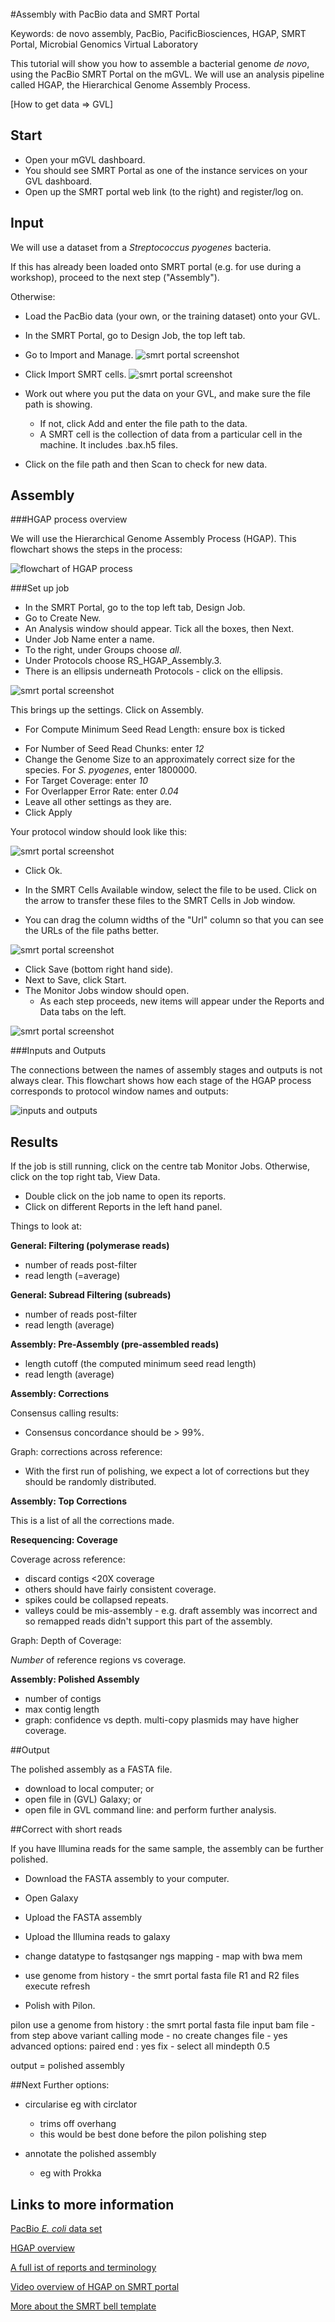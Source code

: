 <br>
#Assembly with PacBio data and SMRT Portal

Keywords: de novo assembly, PacBio, PacificBiosciences, HGAP, SMRT Portal, Microbial Genomics Virtual Laboratory

This tutorial will show you how to assemble a bacterial genome *de novo*, using the PacBio SMRT Portal on the mGVL. We will use an analysis pipeline called HGAP, the Hierarchical Genome Assembly Process.

<!-- FIXMEs:

- will SMRT portal be available on all training GVLs
- will students use existing SMRT portal registrations, or will each set up their own
- PacBio data training data to be loaded into SMRT portal(s) -->



[How to get data => GVL]


## Start
- Open your mGVL dashboard.
- You should see SMRT Portal as one of the instance services on your GVL dashboard.
- Open up the SMRT portal web link (to the right) and register/log on.

## Input
<!-- We will use a publicly available data-set of PacBio reads from the bacteria *E. coli* (reference link below).
-->

We will use a dataset from a *Streptococcus pyogenes* bacteria.

If this has already been loaded onto SMRT portal (e.g. for use during a workshop), proceed to the next step ("Assembly").


Otherwise:

- Load the PacBio data (your own, or the training dataset) onto your GVL.
- In the SMRT Portal, go to <ss>Design Job</ss>, the top left tab.
- Go to <ss>Import and Manage</ss>.
![smrt portal screenshot](images/image03.png)
- Click <ss>Import SMRT cells</ss>.
![smrt portal screenshot](images/image04.png)
- Work out where you put the data on your GVL, and make sure the file path is showing.
    - If not, click <ss>Add</ss> and enter the file path to the data.
    - A SMRT cell is the collection of data from a particular cell in the machine. It includes .bax.h5 files.

- Click on the file path and then <ss>Scan</ss> to check for new data.


## Assembly

###HGAP process overview

We will use the Hierarchical Genome Assembly Process (HGAP). This flowchart shows the steps in the process:

![flowchart of HGAP process](images/flowchart.png)

###Set up job

- In the SMRT Portal, go to the top left tab, <ss>Design Job</ss>.
- Go to <ss>Create New</ss>.
- An <ss>Analysis</ss> window should appear. Tick all the boxes, then <ss>Next</ss>.
- Under <ss>Job Name</ss> enter a name.
- To the right, under <ss>Groups</ss> choose *all*.
- Under <ss>Protocols</ss> choose <ss>RS_HGAP_Assembly.3</ss>.
- There is an ellipsis underneath <ss>Protocols</ss> - click on the ellipsis.

![smrt portal screenshot](images/setup.png)

This brings up the settings. Click on <ss>Assembly</ss>.

- For <ss>Compute Minimum Seed Read Length</ss>: ensure box is ticked
<!--
Sarah Baines:
("compute minimum seed read length"). While this protocol works ok, I have found that the longer the average seed read length (larger library cuts), the estimation protocol can get it really wrong, and frequently if the cell has low output this will cause Celera to fail very early on. Performing this estimation manually can be difficult (as you know!) but it may be worth adding a comment or something.
-->

- For <ss>Number of Seed Read Chunks</ss>: enter *12*
- Change the <ss>Genome Size</ss> to an approximately correct size for the species. For *S. pyogenes*, enter 1800000.
- For <ss>Target Coverage</ss>: enter *10*
- For <ss>Overlapper Error Rate</ss>: enter *0.04*
- Leave all other settings as they are.
- Click <ss>Apply</ss>

 Your protocol window should look like this:

![smrt portal screenshot](images/assembly_options.png)

- Click <ss>Ok</ss>.  

- In the <ss>SMRT Cells Available</ss> window, select the file to be used. Click on the arrow to transfer these files to the SMRT Cells in Job window.
- You can drag the column widths of the "Url" column so that you can see the URLs of the file paths better.

![smrt portal screenshot](images/smrt3.png)

- Click <ss>Save</ss> (bottom right hand side).
- Next to <ss>Save</ss>, click <ss>Start</ss>.
- The <ss>Monitor Jobs</ss> window should open.
    - As each step proceeds, new items will appear under the <ss>Reports</ss> and <ss>Data</ss> tabs on the left.

![smrt portal screenshot](images/smrt6.png)

###Inputs and Outputs

The connections between the names of assembly stages and outputs is not always clear. This flowchart shows how each stage of the HGAP process corresponds to protocol window names and outputs:

![inputs and outputs](images/inputs_outputs.png)
<!-- upload a better res image? -->

## Results

If the job is still running, click on the centre tab <ss>Monitor Jobs</ss>. Otherwise, click on the top right tab, <ss>View Data</ss>.

- Double click on the job name to open its reports.
- Click on different <ss>Reports</ss> in the left hand panel.

Things to look at:

**General: Filtering (polymerase reads)**

- number of reads post-filter
- read length (=average)

**General: Subread Filtering (subreads)**

- number of reads post-filter
- read length (average)

**Assembly: Pre-Assembly (pre-assembled reads)**

- length cutoff (the computed minimum seed read length)
- read length (average)

**Assembly: Corrections**

Consensus calling results:

- Consensus concordance should be > 99%.

Graph: corrections across reference:

- With the first run of polishing, we expect a lot of corrections but they should be randomly distributed.

**Assembly: Top Corrections**

This is a list of all the corrections made.

<!-- - If more than two corrections (with confidence > 50), repeat polishing (see next section "Further polishing"). -->

**Resequencing: Coverage**

Coverage across reference:

- discard contigs <20X coverage
- others should have fairly consistent coverage.
- spikes could be collapsed repeats.
- valleys could be mis-assembly - e.g. draft assembly was incorrect and so remapped reads didn't support this part of the assembly.

Graph: Depth of Coverage:

*Number* of reference regions vs coverage. <!-- Should be roughly normal? -->

**Assembly: Polished Assembly**

- number of contigs
- max contig length
- graph: confidence vs depth. multi-copy plasmids may have higher coverage.

<!--
Sarah Baines: I have found with our data that there is no point in repeating quiver more than once after HGAP, and especially if we are going to polish the assembly with short read data later. A third run has never made a significant improvement to any of the genomes I have worked with, and after a few runs quiver starts to cycle - where is makes a correction then corrects it back to the original call in the subsequent run and so on.

- therefore I have hidden this section for now - AS.

## Further Polishing

During polishing, raw reads are used to correct the assembly.
During HGAP, the assembly was polished once but may need further corrections.

- From the previous step, Go to <ss>Data &rarr; Assembly &rarr; Polished Assembly</ss> and download the FASTA file by clicking on it.
    - Unzip the .gz file
- Go to <ss>Design Job &rarr; Import and Manage</ss> and click <ss>New</ss> on the bottom right hand side. Then, select that FASTA assembly file to upload.
    - creates a new reference.
- Go to <ss>Design Job &rarr; Create New</ss>
    - choose reference-based
    - Select protocol: RS_Resequencing.1
    - Leave all settings.
    - Select your reference from the drop down menu.
    - Click <ss>Save</ss> and <ss>Start</ss>.
- Examine the output assembly and repeat if necessary (e.g. if > 2 corrections with >50 confidence).
-->

##Output

The polished assembly as a FASTA file.

- download to local computer; or
- open file in (GVL) Galaxy; or
- open file in GVL command line: and perform further analysis.

##Correct with short reads

If you have Illumina reads for the same sample, the assembly can be further polished.

- Download the FASTA assembly to your computer.
- Open Galaxy
- Upload the FASTA assembly
- Upload the Illumina reads to galaxy
- change datatype to fastqsanger
ngs mapping - map with bwa mem
-  use genome from history - the smrt portal fasta file
R1 and R2 files
execute
refresh

- Polish with Pilon.

pilon
use a genome from history : the smrt portal fasta file
input bam file - from step above
variant calling mode - no
create changes file - yes
advanced options:
paired end : yes
fix - select all
mindepth 0.5



output = polished assembly




##Next
Further options:

- circularise eg with circlator
  - trims off overhang
  - this would be best done before the pilon polishing step

- annotate the polished assembly
  - eg with Prokka

## Links to more information

[PacBio *E. coli* data set](https://github.com/PacificBiosciences/DevNet/wiki/E.-coli-Bacterial-Assembly)

[HGAP overview](https://github.com/PacificBiosciences/Bioinformatics-Training/wiki/HGAP)

[A full ist of reports and terminology](http://files.pacb.com/software/smrtanalysis/2.3.0/doc/smrtportal/help/Webhelp/SMRT_Portal.htm)

[Video overview of HGAP on SMRT portal](http://www.pacb.com/training/BacterialAssemblyandEpigeneticAnalysis/story.html)

[More about the SMRT bell template](http://files.pacb.com/Training/IntroductiontoSMRTbellTemplatePreparation/story_content/external_files/Introduction%20to%20SMRTbell%E2%84%A2%20Template%20Preparation.pdf)
